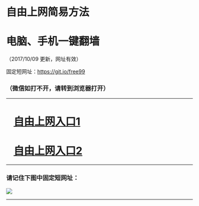 ﻿# 自由上网简易方法

# 电脑、手机一键翻墙

（2017/10/09 更新，网址有效）

固定短网址：https://git.io/free99

### （微信如打不开，请转到浏览器打开）


***





# &nbsp;&nbsp; <a href="http://ft70976606.fwq-tz-1001.info/fwqtz01.html?t=100900116948 " target="_blank">自由上网入口1</a>
# &nbsp;&nbsp; <a href="http://ft792530539.fwq-tz-1002.info/fwqtz02.html?t=10090012557 " target="_blank">自由上网入口2</a>
***

### 请记住下图中固定短网址：

<img src="https://s3-us-west-2.amazonaws.com/fwq-1001/yjfq-20170905okok.png" /> 


***

